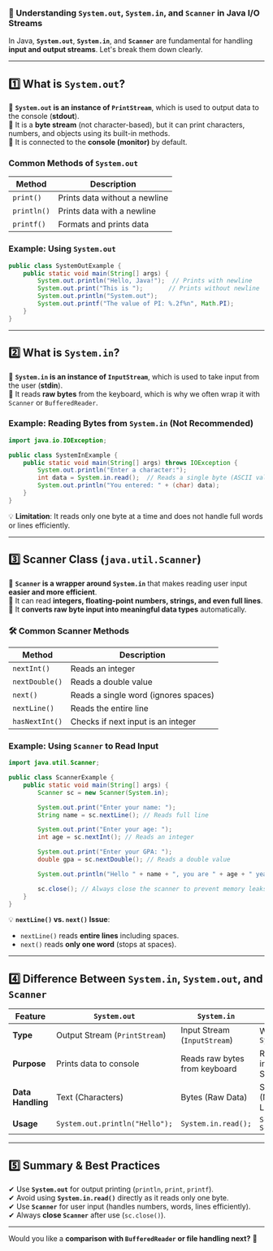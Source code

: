 ### **📌 Understanding `System.out`, `System.in`, and `Scanner` in Java I/O Streams**  

In Java, **`System.out`**, **`System.in`**, and **`Scanner`** are fundamental for handling **input and output streams**. Let's break them down clearly.  

---

## **1️⃣ What is `System.out`?**  
🔹 **`System.out` is an instance of `PrintStream`**, which is used to output data to the console (**stdout**).  
🔹 It is a **byte stream** (not character-based), but it can print characters, numbers, and objects using its built-in methods.  
🔹 It is connected to the **console (monitor)** by default.  

### **Common Methods of `System.out`**
| Method | Description |
|--------|--------------|
| `print()` | Prints data without a newline |
| `println()` | Prints data with a newline |
| `printf()` | Formats and prints data |

### **Example: Using `System.out`**
```java
public class SystemOutExample {
    public static void main(String[] args) {
        System.out.println("Hello, Java!");  // Prints with newline
        System.out.print("This is ");       // Prints without newline
        System.out.println("System.out");
        System.out.printf("The value of PI: %.2f%n", Math.PI);
    }
}
```

---

## **2️⃣ What is `System.in`?**  
🔹 **`System.in` is an instance of `InputStream`**, which is used to take input from the user (**stdin**).  
🔹 It reads **raw bytes** from the keyboard, which is why we often wrap it with `Scanner` or `BufferedReader`.  

### **Example: Reading Bytes from `System.in` (Not Recommended)**
```java
import java.io.IOException;

public class SystemInExample {
    public static void main(String[] args) throws IOException {
        System.out.println("Enter a character:");
        int data = System.in.read();  // Reads a single byte (ASCII value)
        System.out.println("You entered: " + (char) data);
    }
}
```
💡 **Limitation**: It reads only one byte at a time and does not handle full words or lines efficiently.  

---

## **3️⃣ Scanner Class (`java.util.Scanner`)**  
🔹 **`Scanner` is a wrapper around `System.in`** that makes reading user input **easier and more efficient**.  
🔹 It can read **integers, floating-point numbers, strings, and even full lines**.  
🔹 It **converts raw byte input into meaningful data types** automatically.  

### **🛠 Common Scanner Methods**
| Method | Description |
|--------|--------------|
| `nextInt()` | Reads an integer |
| `nextDouble()` | Reads a double value |
| `next()` | Reads a single word (ignores spaces) |
| `nextLine()` | Reads the entire line |
| `hasNextInt()` | Checks if next input is an integer |

### **Example: Using `Scanner` to Read Input**
```java
import java.util.Scanner;

public class ScannerExample {
    public static void main(String[] args) {
        Scanner sc = new Scanner(System.in);

        System.out.print("Enter your name: ");
        String name = sc.nextLine(); // Reads full line

        System.out.print("Enter your age: ");
        int age = sc.nextInt(); // Reads an integer

        System.out.print("Enter your GPA: ");
        double gpa = sc.nextDouble(); // Reads a double value

        System.out.println("Hello " + name + ", you are " + age + " years old with a GPA of " + gpa);

        sc.close(); // Always close the scanner to prevent memory leaks
    }
}
```
💡 **`nextLine()` vs. `next()` Issue**:  
- `nextLine()` reads **entire lines** including spaces.  
- `next()` reads **only one word** (stops at spaces).  

---

## **4️⃣ Difference Between `System.in`, `System.out`, and `Scanner`**
| Feature | `System.out` | `System.in` | `Scanner` |
|---------|-------------|-------------|-----------|
| **Type** | Output Stream (`PrintStream`) | Input Stream (`InputStream`) | Wrapper around `System.in` |
| **Purpose** | Prints data to console | Reads raw bytes from keyboard | Reads formatted input (int, double, String, etc.) |
| **Data Handling** | Text (Characters) | Bytes (Raw Data) | Structured (Numbers, Words, Lines) |
| **Usage** | `System.out.println("Hello");` | `System.in.read();` | `Scanner sc = new Scanner(System.in);` |

---

## **5️⃣ Summary & Best Practices**
✔ Use **`System.out`** for output printing (`println`, `print`, `printf`).  
✔ Avoid using **`System.in.read()`** directly as it reads only one byte.  
✔ Use **`Scanner`** for user input (handles numbers, words, lines efficiently).  
✔ Always **close `Scanner`** after use (`sc.close()`).  

---

Would you like a **comparison with `BufferedReader` or file handling next?** 🚀
